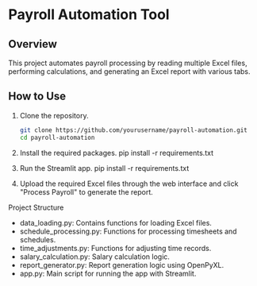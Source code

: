 # Payroll Automation Tool

## Overview
This project automates payroll processing by reading multiple Excel files, performing calculations, and generating an Excel report with various tabs.

## How to Use

1. Clone the repository.
   ```bash
   git clone https://github.com/yourusername/payroll-automation.git
   cd payroll-automation

2. Install the required packages.
   pip install -r requirements.txt

3. Run the Streamlit app.
   pip install -r requirements.txt

4. Upload the required Excel files through the web interface and click "Process Payroll" to generate the report.

Project Structure

- data_loading.py: Contains functions for loading Excel files.
- schedule_processing.py: Functions for processing timesheets and schedules.
- time_adjustments.py: Functions for adjusting time records.
- salary_calculation.py: Salary calculation logic.
- report_generator.py: Report generation logic using OpenPyXL.
- app.py: Main script for running the app with Streamlit.